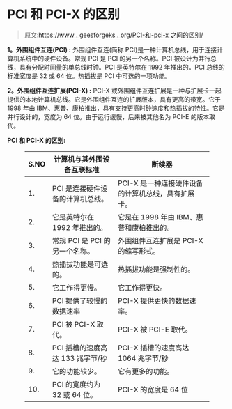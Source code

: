 # PCI 和 PCI-X 的区别

> 原文:[https://www . geesforgeks . org/PCI-和-pci-x 之间的区别/](https://www.geeksforgeeks.org/difference-between-pci-and-pci-x/)

**1。外围组件互连(PCI) :**
外围组件互连(简称 PCI)是一种计算机总线，用于连接计算机系统中的硬件设备。常规 PCI 是 PCI 的另一个名称。PCI 被设计为并行总线，具有分配时间量的单总线时钟。PCI 是英特尔在 1992 年推出的。PCI 总线的标准宽度是 32 或 64 位。热插拔是 PCI 中可选的一项功能。

**2。外围组件互连扩展(PCI-X) :**
PCI-X 或外围组件互连扩展是一种与扩展卡一起提供的本地计算机总线。它是外围组件互连的扩展版本，具有更高的带宽。它于 1998 年由 IBM、惠普、康柏推出，具有支持更高时钟速度和热插拔的特性。它是并行设计的，宽度为 64 位。由于运行缓慢，后来被其他名为 PCI-E 的版本取代。

**PCI 和 PCI-X 的区别:**

<figure class="table">

| S.NO | 计算机与其外围设备互联标准 | 断续器 |
| --- | --- | --- |
| 1. | PCI 是连接硬件设备的计算机总线。 | PCI-X 是一种连接硬件设备的计算机总线，具有扩展卡。 |
| 2. | 它是英特尔在 1992 年推出的。 | 它是在 1998 年由 IBM、惠普和康柏推出的。 |
| 3. | 常规 PCI 是 PCI 的另一个名称。 | 外围组件互连扩展是 PCI-X 的缩写形式。 |
| 4. | 热插拔功能是可选的。 | 热插拔功能是强制性的。 |
| 5. | 它工作得更慢。 | 它工作得更快。 |
| 6. | PCI 提供了较慢的数据速率 | PCI-X 提供更快的数据速率。 |
| 7. | PCI 被 PCI-X 取代。 | PCI-X 被 PCI-E 取代。 |
| 8. | PCI 插槽的速度高达 133 兆字节/秒 | PCI-X 插槽的速度高达 1064 兆字节/秒 |
| 9. | 它的功能较少。 | 它有更多的功能。 |
| 10. | PCI 的宽度约为 32 或 64 位。 | PCI-X 的宽度是 64 位 |

</figure>